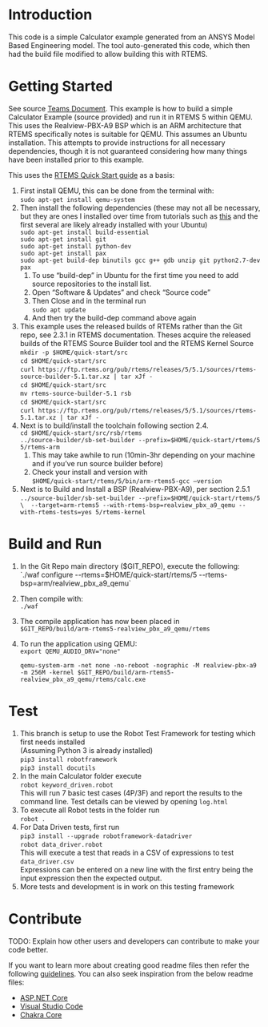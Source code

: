 # Introduction 
This code is a simple Calculator example generated from an ANSYS Model Based Engineering model. The tool auto-generated this code, which then had the build file modified to allow building this with RTEMS.

# Getting Started
See source [Teams Document](https://dodtelework.sharepoint.com/:w:/r/sites/TheRealXG/_layouts/15/Doc.aspx?sourcedoc=%7B532D209A-A593-4293-B97F-2C0D48470E42%7D&file=RTEMS_QEMU_Calc_Walkthrough.docx&action=default&mobileredirect=true).
This example is how to build a simple Calculator Example (source provided) and run it in RTEMS 5 within QEMU. This uses the Realview-PBX-A9 BSP which is an ARM architecture that RTEMS specifically notes is suitable for QEMU. This assumes an Ubuntu installation. This attempts to provide instructions for all necessary dependencies, though it is not guaranteed considering how many things have been installed prior to this example. 

This uses the [RTEMS Quick Start guide](https://docs.rtems.org/branches/master/user/start/index.html#) as a basis:
1. First install QEMU, this can be done from the terminal with:  
	`sudo apt-get install qemu-system`
2. Then install the following dependencies (these may not all be necessary, but they are ones I installed over time from tutorials such as [this](http://alanstechnotes.blogspot.com/2013/03/setting-up-rtems-development.html) and the first several are likely already installed with your Ubuntu)  
	    `sudo apt-get install build-essential`  
	    `sudo apt-get install git`  
	    `sudo apt-get install python-dev`  
	    `sudo apt-get install pax`  
	    `sudo apt-get build-dep binutils gcc g++ gdb unzip git python2.7-dev pax` 
	1. To use “build-dep” in Ubuntu for the first time you need to add source repositories to the install list.  
	2. Open “Software & Updates” and check “Source code”  
	3. Then Close and in the terminal run  
		`sudo apt update`
	4. And then try the build-dep command above again  
3. This example uses the released builds of RTEMs rather than the Git repo, see 2.3.1 in RTEMS documentation. Theses acquire the released builds of the RTEMS Source Builder tool and the RTEMS Kernel Source  
		`mkdir -p $HOME/quick-start/src`  
		`cd $HOME/quick-start/src`  
		`curl https://ftp.rtems.org/pub/rtems/releases/5/5.1/sources/rtems-source-builder-5.1.tar.xz | tar xJf -`  
		`cd $HOME/quick-start/src`  
		`mv rtems-source-builder-5.1 rsb`  
		`cd $HOME/quick-start/src`  
		`curl https://ftp.rtems.org/pub/rtems/releases/5/5.1/sources/rtems-5.1.tar.xz | tar xJf -`  
4. Next is to build/install the toolchain following section 2.4.  
		`cd $HOME/quick-start/src/rsb/rtems`  
		`../source-builder/sb-set-builder --prefix=$HOME/quick-start/rtems/5 5/rtems-arm`  
	1. This may take awhile to run (10min-3hr depending on your machine and if you’ve run source builder before)  
	2. Check your install and version with  
	`$HOME/quick-start/rtems/5/bin/arm-rtems5-gcc –version`  
5. Next is to Build and Install a BSP (Realview-PBX-A9), per section 2.5.1  
		`../source-builder/sb-set-builder --prefix=$HOME/quick-start/rtems/5 \ 
--target=arm-rtems5 --with-rtems-bsp=realview_pbx_a9_qemu --with-rtems-tests=yes 5/rtems-kernel`  




# Build and Run
1.	In the Git Repo main directory ($GIT_REPO), execute the following:  
	`./waf configure --rtems=$HOME/quick-start/rtems/5 --rtems-bsp=arm/realview_pbx_a9_qemu`  
2.	Then compile with:  
	`./waf`
3.	The compile application has now been placed in  
	`$GIT_REPO/build/arm-rtems5-realview_pbx_a9_qemu/rtems`
4.	To run the application using QEMU:  
	`export QEMU_AUDIO_DRV="none"`  

	`qemu-system-arm -net none -no-reboot -nographic -M realview-pbx-a9 -m 256M -kernel $GIT_REPO/build/arm-rtems5-realview_pbx_a9_qemu/rtems/calc.exe`

# Test
1. This branch is setup to use the Robot Test Framework for testing which first needs installed  
	(Assuming Python 3 is already installed)  
	`pip3 install robotframework`  
	`pip3 install docutils`  
2. In the main Calculator folder execute  
	`robot keyword_driven.robot`  
	This will run 7 basic test cases (4P/3F) and report the results to the command line. Test details can be viewed by opening `log.html`  
3. To execute all Robot tests in the folder run  
	`robot .`  
4. For Data Driven tests, first run  
	`pip3 install --upgrade robotframework-datadriver`  
	`robot data_driver.robot`  
	This will execute a test that reads in a CSV of expressions to test `data_driver.csv`  
	Expressions can be entered on a new line with the first entry being the input expression then the expected output.  
5. More tests and development is in work on this testing framework

# Contribute
TODO: Explain how other users and developers can contribute to make your code better. 

If you want to learn more about creating good readme files then refer the following [guidelines](https://docs.microsoft.com/en-us/azure/devops/repos/git/create-a-readme?view=azure-devops). You can also seek inspiration from the below readme files:
- [ASP.NET Core](https://github.com/aspnet/Home)
- [Visual Studio Code](https://github.com/Microsoft/vscode)
- [Chakra Core](https://github.com/Microsoft/ChakraCore)